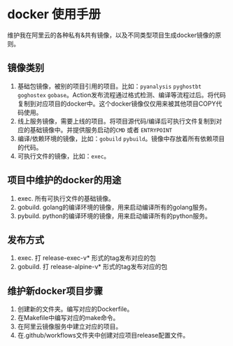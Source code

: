 # docker 使用手册

维护我在阿里云的各种私有&共有镜像，以及不同类型项目生成docker镜像的原则。


## 镜像类别

1. 基础包镜像，被别的项目引用的项目。比如：`pyanalysis` `pyghostbt` `goghostex` `gobase`。Action发布流程通过格式检测、编译等流程过后。将代码复制到对应项目的docker中。这个docker镜像仅仅用来被其他项目COPY代码使用。
1. 线上服务镜像，需要上线的项目。将项目源代码/编译后可执行文件复制到对应的基础镜像中。并提供服务启动的`CMD` 或者 `ENTRYPOINT`
1. 编译/依赖环境的镜像，比如：`gobuild` `pybuild`。镜像中存放着所有依赖项目的代码。
1. 可执行文件的镜像，比如：`exec`。


## 项目中维护的docker的用途

1. exec. 所有可执行文件的基础镜像。
1. gobuild. golang的编译环境的镜像，用来启动编译所有的golang服务。
1. pybuild. python的编译环境的镜像，用来启动编译所有的python服务。


## 发布方式

1. exec. 打 release-exec-v* 形式的tag发布对应的包
1. gobuild. 打 release-alpine-v* 形式的tag发布对应的包


## 维护新docker项目步骤

1. 创建新的文件夹。编写对应的Dockerfile。
1. 在Makefile中编写对应的make命令。
1. 在阿里云镜像服务中建立对应的项目。
1. 在.github/workflows文件夹中创建对应项目release配置文件。

